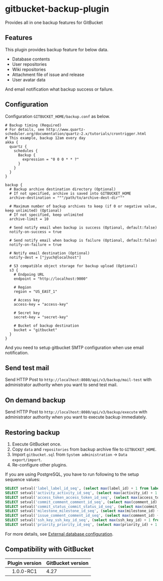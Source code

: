 gitbucket-backup-plugin
===
Provides all in one backup features for GitBucket

## Features
This plugin provides backup feature for below data.

- Database contents
- User repositories
- Wiki repositories
- Attachment file of issue and release
- User avatar data 

And email notification what backup success or failure.

## Configuration
Configuration `GITBUCKET_HOME/backup.conf` as below.

```
# Backup timing (Required)
# For details, see http://www.quartz-scheduler.org/documentation/quartz-2.x/tutorials/crontrigger.html
# This example, backup 12am every day
akka {
  quartz {
    schedules {
      Backup {
        expression = "0 0 0 * * ?"
      }
    }
  }
}

backup {
  # Backup archive destination directory (Optional)
  # If not specified, archive is saved into GITBUCKET_HOME
  archive-destination = """/path/to/archive-dest-dir"""

  # Maximum number of backup archives to keep (if 0 or negative value, keep unlimited) (Optional)
  # If not specified, keep unlimited
  archive-limit = 10

  # Send notify email when backup is success (Optional, default:false)
  notify-on-success = true

  # Send notify email when backup is failure (Optional, default:false)
  notify-on-failure = true

  # Notify email destination (Optional)
  notify-dest = ["jyuch@localhost"]

  # S3 compatible object storage for backup upload (Optional)
  s3 {
    # Endpoing URL
    endpoint = "http://localhost:9000"

    # Region
    region = "US_EAST_1"

    # Access key
    access-key = "access-key"

    # Secret key
    secret-key = "secret-key"

    # Bucket of backup destination
    bucket = "gitbucket"
  }
}
```

And you need to setup gitbucket SMTP configuration when use email notification.

## Send test mail

Send HTTP Post to `http://localhost:8080/api/v3/backup/mail-test` with administrator authority when you want to send test mail.

## On demand backup

Send HTTP Post to `http://localhost:8080/api/v3/backup/execute` with administrator authority when you want to execute backup immediately.

## Restoring backup

1. Execute GitBucket once.
1. Copy `data` and `repositories` from backup archive file to `GITBUCKET_HOME`.
1. Import `gitbucket.sql` from `System administration` -> `Data export/import`.
1. Re-configure other plugins.

If you are using PostgreSQL, you have to run following to the setup sequence values:

``` sql
SELECT setval('label_label_id_seq', (select max(label_id) + 1 from label));
SELECT setval('activity_activity_id_seq', (select max(activity_id) + 1 from activity));
SELECT setval('access_token_access_token_id_seq', (select max(access_token_id) + 1 from access_token));
SELECT setval('commit_comment_comment_id_seq', (select max(comment_id) + 1 from commit_comment));
SELECT setval('commit_status_commit_status_id_seq', (select max(commit_status_id) + 1 from commit_status));
SELECT setval('milestone_milestone_id_seq', (select max(milestone_id) + 1 from milestone));
SELECT setval('issue_comment_comment_id_seq', (select max(comment_id) + 1 from issue_comment));
SELECT setval('ssh_key_ssh_key_id_seq', (select max(ssh_key_id) + 1 from ssh_key));
SELECT setval('priority_priority_id_seq', (select max(priority_id) + 1 from priority));
```

For more details, see [External database configuration](https://github.com/gitbucket/gitbucket/wiki/External-database-configuration#postgresql).

## Compatibility with GitBucket

|Plugin version|GitBucket version|
|:-:|:-|
|1.0.0-RC1|4.27|